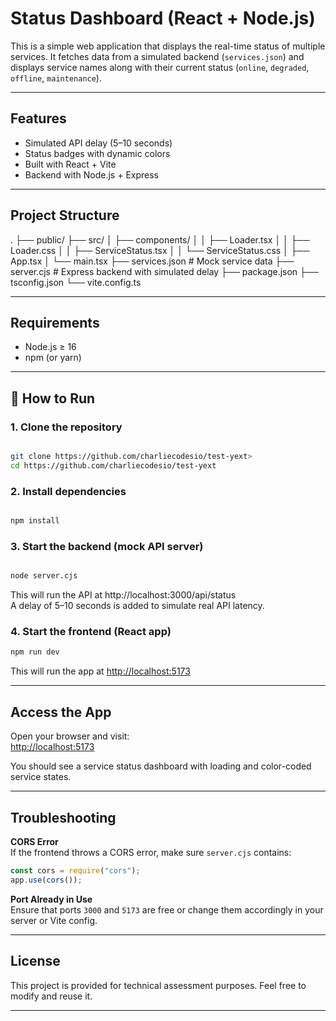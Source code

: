 # Status Dashboard (React + Node.js)

This is a simple web application that displays the real-time status of multiple services. It fetches data from a simulated backend (`services.json`) and displays service names along with their current status (`online`, `degraded`, `offline`, `maintenance`).

---

## Features

- Simulated API delay (5–10 seconds)
- Status badges with dynamic colors
- Built with React + Vite
- Backend with Node.js + Express

---

## Project Structure

.
├── public/
├── src/
│ ├── components/
│ │ ├── Loader.tsx
│ │ ├── Loader.css
│ │ ├── ServiceStatus.tsx
│ │ └── ServiceStatus.css
│ ├── App.tsx
│ └── main.tsx
├── services.json # Mock service data
├── server.cjs # Express backend with simulated delay
├── package.json
├── tsconfig.json
└── vite.config.ts


---

## Requirements

- Node.js ≥ 16
- npm (or yarn)

---

## 🔧 How to Run

### 1. Clone the repository

```bash

git clone https://github.com/charliecodesio/test-yext>
cd https://github.com/charliecodesio/test-yext

```

###  2. Install dependencies
```bash

npm install

```

###  3. Start the backend (mock API server)
```bash

node server.cjs

```
This will run the API at http://localhost:3000/api/status  
A delay of 5–10 seconds is added to simulate real API latency.


### 4. Start the frontend (React app)

```bash
npm run dev
```
This will run the app at [http://localhost:5173](http://localhost:5173)

---

## Access the App

Open your browser and visit:  
[http://localhost:5173](http://localhost:5173)

You should see a service status dashboard with loading and color-coded service states.

---

## Troubleshooting

**CORS Error**  
If the frontend throws a CORS error, make sure `server.cjs` contains:

```js
const cors = require("cors");
app.use(cors());
```

**Port Already in Use**  
Ensure that ports `3000` and `5173` are free or change them accordingly in your server or Vite config.

---

## License

This project is provided for technical assessment purposes. Feel free to modify and reuse it.

---
